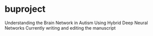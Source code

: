 # buproject
Understanding the Brain Network in Autism Using Hybrid Deep Neural Networks
Currently writing and editing the manuscript

